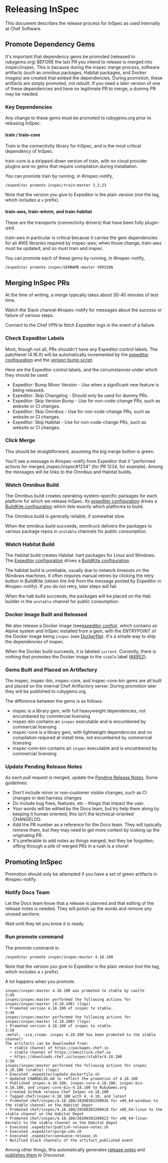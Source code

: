 # Releasing InSpec

This document describes the release process for InSpec as used internally at Chef Software.

## Promote Dependency Gems

It's important that dependency gems be promoted (released to rubygems.org) BEFORE the last PR you intend to release is merged into inspec/inspec. This is because during the inspec merge process, software artifacts (such as omnibus packages, Habitat packages, and Docker images) are created that embed the dependencies. During promotion, these artifacts are simply promoted, not rebuilt. If you need a later version of one of these dependencies and have no legitimate PR to merge, a dummy PR may be needed.

### Key Dependencies

Any change to these gems must be promoted to rubygems.org prior to releasing InSpec.

#### train / train-core

Train is the connectivity library for InSpec, and is the most critical dependency of InSpec.

train-core is a stripped-down version of train, with no cloud provider plugins and no gems that require compilation during installation.

You can promote train by running, in #inspec-notify,
```
/expeditor promote inspec/train:master 3.2.23
```

Note that the version you give to Expeditor is the plain version (not the tag, which includes a `v` prefix).

#### train-aws, train-winrm, and train-habitat

These are the transports (connectivity drivers) that have been fully plugin-ized.

train-aws in particular is critical because it carries the gem dependencies for all AWS libraries required by inspec-aws; when those change, train-aws must be updated, and so must train and inspec.

You can promote each of these gems by running, in #inspec-notify,
```
/expeditor promote inspec/GEMNAME:master VERSION
```

## Merging InSpec PRs

At the time of writing, a merge typically takes about 30-40 minutes of test time.

Watch the Slack channel #inspec-notify for messages about the success or failure of various steps.

Connect to the Chef VPN to fetch Expeditor logs in the event of a failure.

### Check Expeditor Labels

Most, though not all, PRs shouldn't have any Expeditor control labels. The patchlevel (4.18.X) will be automatically incremented by the [expeditor configuration](https://github.com/inspec/inspec/blob/44fe144732e1e0abb2594957a880c5f1821e7774/.expeditor/config.yml#L117) and the [version bump script](https://github.com/inspec/inspec/blob/master/.expeditor/update_version.sh).

Here are the Expeditor control labels, and the circumstances under which they should be used:

 * Expeditor: Bump Minor Version - Use when a significant new feature is being released.
 * Expeditor: Skip Changelog - Should only be used for dummy PRs.
 * Expeditor: Skip Version Bump - Use for non-code-change PRs, such as website or CI changes.
 * Expeditor: Skip Omnibus - Use for non-code-change PRs, such as website or CI changes.
 * Expeditor: Skip Habitat - Use for non-code-change PRs, such as website or CI changes.

### Click Merge

This should be straightforward, assuming the big merge button is green.

You'll see a message in #inspec-notify from Expeditor that it "performed actions for merged_inspec/inspec#1234" (for PR 1234, for example). Among the messages will be links to the Omnibus and Habitat builds.

### Watch Omnibus Build

The Omnibus build creates operating-system-specific packages for each platform for which we release InSpec. Its [expeditor configuration](https://github.com/inspec/inspec/blob/44fe144732e1e0abb2594957a880c5f1821e7774/.expeditor/config.yml#L133) drives a [BuildKite configuration](https://github.com/inspec/inspec/blob/master/.expeditor/release.omnibus.yml) which lists exactly which platforms to build.

The Omnibus build is generally reliable, if somewhat slow.

When the omnibus build succeeds, omnitruck delivers the packages to various package repos in `unstable` channels for public consumption.

### Watch Habitat Build

The Habitat build creates Habitat .hart packages for Linux and Windows. The [Expeditor configuration](https://github.com/inspec/inspec/blob/44fe144732e1e0abb2594957a880c5f1821e7774/.expeditor/config.yml#L138) drives a [BuildKite configuration](https://github.com/inspec/inspec/blob/master/.expeditor/build.habitat.yml).

The habitat build is unreliable, usually due to network timeouts on the Windows machines. It often requires manual retries by clicking the retry button in BuildKite (obtain the link from the message posted by Expeditor in #inspec-notify). If you do not retry, later steps will fail.

When the hab build succeeds, the packages will be placed on the Hab builder in the `unstable` channel for public consumption.

### Docker Image Built and Released

We also release a Docker image (see[expeditor config](https://github.com/inspec/inspec/blob/44fe144732e1e0abb2594957a880c5f1821e7774/.expeditor/config.yml#L150)), which contains an Alpine system and InSpec installed from a gem, with the ENTRYPOINT of the Docker image being `inspec` (see [Dockerfile](https://github.com/inspec/inspec/blob/master/Dockerfile)). It's a simple way to ship the dependencies of inspec.

When the Docker build succeeds, it is labeled `current`.  Currently, there is nothing that promotes the Docker image to the `stable` label ([#4952](https://github.com/inspec/inspec/issues/4952)).

### Gems Built and Placed on Artifactory

The inspec, inspec-bin, inspec-core, and inspec-core-bin gems are all built and placed on the internal Chef Artifactory server.  During promotion later they will be published to rubygems.org.

The difference between the gems is as follows:

 * inspec is a library gem, with full heavyweight dependencies, not encumbered by commercial licensing
 * inspec-bin contains an `inspec` executable and is encumbered by commercial licensing
 * inspec-core is a library gem, with lightweight dependencies and no compilation required at install time, not encumbered by commercial licensing
 * inspec-core-bin contains an `inspec` executable and is encumbered by commercial licensing

### Update Pending Release Notes

As each pull request is merged, update the [Pending Release Notes](https://github.com/inspec/inspec/wiki/Pending-Release-Notes). Some guidelines:
 * Don't include minor or non-customer visible changes, such as CI changes or test harness changes
 * Do include bug fixes, features, etc - things that impact the user.
 * Your words will be edited by the Docs team, but try help them along by keeping it human oriented; this isn't the technical-oriented CHANGELOG.
 * Add the PR number as a reference for the Docs team. They will typically remove them, but they may need to get more context by looking up the originating PR.
 * It's preferable to add notes as things merged, lest they be forgotten; sifting through a pile of merged PRs in a rush is a chore!

## Promoting InSpec

Promotion should only be attempted if you have a set of green artifacts in #inspec-notify.

### Notify Docs Team

Let the Docs team know that a release is planned and that editing of the release notes is needed.  They will polish up the words and remove any unused sections.

Wait until they let you know it is ready.

### Run promote command

The promote command is:

```
/expeditor promote inspec/inspec:master 4.18.100
```

Note that the version you give to Expeditor is the plain version (not the tag, which includes a `v` prefix).

A lot happens when you promote:

```
inspec/inspec:master 4.18.100 was promoted to stable by cwolfe
3:49
inspec/inspec:master performed the following actions for inspec/inspec:master (4.18.100) (logs)
• Promoted version 4.18.100 of inspec to stable.
3:49
inspec/inspec:master performed the following actions for inspec/inspec:master (4.18.100) (logs)
• Promoted version 4.18.100 of inspec to stable.
3:50
:metal: :ice_cream: inspec 4.18.100 has been promoted to the stable channel!
The artifacts can be downloaded from:
  • stable channel of https://packages.chef.io
  • stable channel of https://omnitruck.chef.io
  • https://downloads.chef.io/inspec/stable/4.18.100
3:50
inspec/inspec:master performed the following actions for inspec 4.18.100 (stable) (logs)
• Executed .expeditor/update_dockerfile.sh
• Updated CHANGELOG.md to reflect the promotion of 4.18.100
• Published inspec-4.18.100, inspec-core-4.18.100, inspec-bin-4.18.100, and inspec-core-bin-4.18.100 to RubyGems.org
• Created GitHub release Chef InSpec v4.18.100
• Tagged chef/inspec:4.18.100 with 4, 4.18, and latest
• Promoted chef/inspec/4.18.100/20200303200836 for x86_64-windows to the stable channel on the Habitat Depot
• Promoted chef/inspec/4.18.100/20200303200418 for x86_64-linux to the stable channel on the Habitat Depot
• Promoted chef/inspec/4.18.100/20200303200623 for x86_64-linux-kernel2 to the stable channel on the Habitat Depot
• Executed .expeditor/publish-release-notes.sh
• Executed .expeditor/purge-cdn.sh
• Executed .expeditor/announce-release.sh
• Notified Slack channels of the artifact_published event
```

Among other things, this automatically generates [release notes](https://github.com/inspec/inspec/blob/master/.expeditor/publish-release-notes.sh) and [publishes them](https://github.com/inspec/inspec/blob/master/.expeditor/announce-release.sh) to Discourse.

